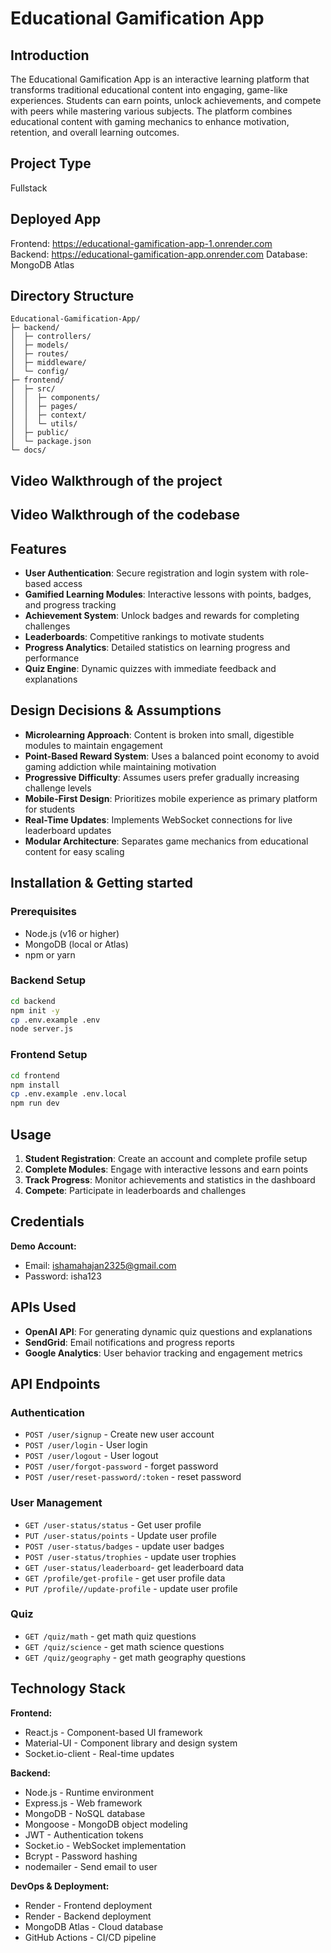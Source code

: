 # Educational Gamification App

## Introduction

The Educational Gamification App is an interactive learning platform that transforms traditional educational content into engaging, game-like experiences. Students can earn points, unlock achievements, and compete with peers while mastering various subjects. The platform combines educational content with gaming mechanics to enhance motivation, retention, and overall learning outcomes.

## Project Type

Fullstack

## Deployed App

Frontend: https://educational-gamification-app-1.onrender.com  
Backend: https://educational-gamification-app.onrender.com
Database: MongoDB Atlas

## Directory Structure

```
Educational-Gamification-App/
├─ backend/
│  ├─ controllers/
│  ├─ models/
│  ├─ routes/
│  ├─ middleware/
│  └─ config/
├─ frontend/
│  ├─ src/
│  │  ├─ components/
│  │  ├─ pages/
│  │  ├─ context/
│  │  └─ utils/
│  ├─ public/
│  └─ package.json
└─ docs/
```

## Video Walkthrough of the project


## Video Walkthrough of the codebase



## Features

- **User Authentication**: Secure registration and login system with role-based access
- **Gamified Learning Modules**: Interactive lessons with points, badges, and progress tracking
- **Achievement System**: Unlock badges and rewards for completing challenges
- **Leaderboards**: Competitive rankings to motivate students
- **Progress Analytics**: Detailed statistics on learning progress and performance
- **Quiz Engine**: Dynamic quizzes with immediate feedback and explanations


## Design Decisions & Assumptions

- **Microlearning Approach**: Content is broken into small, digestible modules to maintain engagement
- **Point-Based Reward System**: Uses a balanced point economy to avoid gaming addiction while maintaining motivation
- **Progressive Difficulty**: Assumes users prefer gradually increasing challenge levels
- **Mobile-First Design**: Prioritizes mobile experience as primary platform for students
- **Real-Time Updates**: Implements WebSocket connections for live leaderboard updates
- **Modular Architecture**: Separates game mechanics from educational content for easy scaling

## Installation & Getting started

### Prerequisites

- Node.js (v16 or higher)
- MongoDB (local or Atlas)
- npm or yarn

### Backend Setup

```bash
cd backend
npm init -y
cp .env.example .env
node server.js
```

### Frontend Setup

```bash
cd frontend
npm install
cp .env.example .env.local
npm run dev
```

## Usage

1. **Student Registration**: Create an account and complete profile setup
3. **Complete Modules**: Engage with interactive lessons and earn points
4. **Track Progress**: Monitor achievements and statistics in the dashboard
5. **Compete**: Participate in leaderboards and challenges

## Credentials

**Demo Account:**

- Email: ishamahajan2325@gmail.com
- Password: isha123

## APIs Used

- **OpenAI API**: For generating dynamic quiz questions and explanations
- **SendGrid**: Email notifications and progress reports
- **Google Analytics**: User behavior tracking and engagement metrics

## API Endpoints

### Authentication

- `POST /user/signup` - Create new user account
- `POST /user/login` - User login
- `POST /user/logout` - User logout
- `POST /user/forgot-password` -  forget password
- `POST /user/reset-password/:token` - reset password

### User Management

- `GET /user-status/status` - Get user profile
- `PUT /user-status/points` - Update user profile
- `POST /user-status/badges` - update user badges
- `POST /user-status/trophies` - update user trophies
- `GET /user-status/leaderboard`- get leaderboard data
- `GET /profile/get-profile` - get user profile data
- `PUT /profile//update-profile` - update user profile


### Quiz 
- `GET /quiz/math` - get math quiz questions
- `GET /quiz/science` - get math science questions
- `GET /quiz/geography` - get math geography questions


## Technology Stack

**Frontend:**

- React.js - Component-based UI framework
- Material-UI - Component library and design system
- Socket.io-client - Real-time updates

**Backend:**

- Node.js - Runtime environment
- Express.js - Web framework
- MongoDB - NoSQL database
- Mongoose - MongoDB object modeling
- JWT - Authentication tokens
- Socket.io - WebSocket implementation
- Bcrypt - Password hashing
- nodemailer - Send email to user

**DevOps & Deployment:**

- Render - Frontend deployment
- Render - Backend deployment
- MongoDB Atlas - Cloud database
- GitHub Actions - CI/CD pipeline
